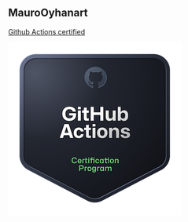 ## MauroOyhanart

[Github Actions certified](https://www.credly.com/badges/c26150eb-e1cd-4c25-b9de-9a88ee4364fd/public_url)

![cert gh actions](/img/cert-gh-actions.png)

